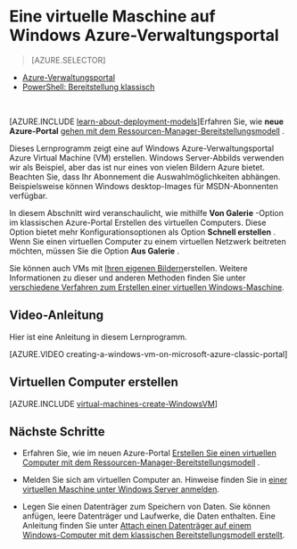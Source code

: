 <properties
    pageTitle="Erstellen eine VM im klassischen Portal | Microsoft Azure"
    description="Erstellen Sie eine virtuellen Windows-Maschine im klassischen Azure-Portal."
    services="virtual-machines-windows"
    documentationCenter=""
    authors="cynthn"
    manager="timlt"
    editor=""
    tags="azure-service-management"/>

<tags
    ms.service="virtual-machines-windows"
    ms.workload="infrastructure-services"
    ms.tgt_pltfrm="vm-windows"
    ms.devlang="na"
    ms.topic="article"
    ms.date="10/18/2016"
    ms.author="cynthn"/>

# <a name="create-a-virtual-machine-running-windows-in-the-azure-classic-portal"></a>Eine virtuelle Maschine auf Windows Azure-Verwaltungsportal

> [AZURE.SELECTOR]
- [Azure-Verwaltungsportal](virtual-machines-windows-classic-tutorial.md)
- [PowerShell: Bereitstellung klassisch](virtual-machines-windows-classic-create-powershell.md)

<br>

[AZURE.INCLUDE [learn-about-deployment-models](../../includes/learn-about-deployment-models-classic-include.md)]Erfahren Sie, wie **neue Azure-Portal** [gehen mit dem Ressourcen-Manager-Bereitstellungsmodell](virtual-machines-windows-hero-tutorial.md) . 

Dieses Lernprogramm zeigt eine auf Windows Azure-Verwaltungsportal Azure Virtual Machine (VM) erstellen. Windows Server-Abbilds verwenden wir als Beispiel, aber das ist nur eines von vielen Bildern Azure bietet. Beachten Sie, dass Ihr Abonnement die Auswahlmöglichkeiten abhängen. Beispielsweise können Windows desktop-Images für MSDN-Abonnenten verfügbar.

In diesem Abschnitt wird veranschaulicht, wie mithilfe **Von Galerie** -Option im klassischen Azure-Portal Erstellen des virtuellen Computers. Diese Option bietet mehr Konfigurationsoptionen als Option **Schnell erstellen** . Wenn Sie einen virtuellen Computer zu einem virtuellen Netzwerk beitreten möchten, müssen Sie die Option **Aus Galerie** .

Sie können auch VMs mit [Ihren eigenen Bildern](virtual-machines-windows-classic-createupload-vhd.md)erstellen. Weitere Informationen zu dieser und anderen Methoden finden Sie unter [verschiedene Verfahren zum Erstellen einer virtuellen Windows-Maschine](virtual-machines-windows-creation-choices.md).



## <a name="video-walkthrough"></a>Video-Anleitung

Hier ist eine Anleitung in diesem Lernprogramm.

[AZURE.VIDEO creating-a-windows-vm-on-microsoft-azure-classic-portal]

## <a id="createvirtualmachine"> </a>Virtuellen Computer erstellen

[AZURE.INCLUDE [virtual-machines-create-WindowsVM](../../includes/virtual-machines-create-windowsvm.md)]

## <a name="next-steps"></a>Nächste Schritte

- Erfahren Sie, wie im neuen Azure-Portal [Erstellen Sie einen virtuellen Computer mit dem Ressourcen-Manager-Bereitstellungsmodell](virtual-machines-windows-hero-tutorial.md) . 

- Melden Sie sich am virtuellen Computer an. Hinweise finden Sie in [einer virtuellen Maschine unter Windows Server anmelden](virtual-machines-windows-classic-connect-logon.md).

- Legen Sie einen Datenträger zum Speichern von Daten. Sie können anfügen, leere Datenträger und Laufwerke, die Daten enthalten. Eine Anleitung finden Sie unter [Attach einen Datenträger auf einem Windows-Computer mit dem klassischen Bereitstellungsmodell erstellt](virtual-machines-windows-classic-attach-disk.md).

